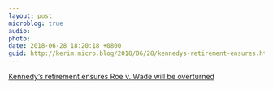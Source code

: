 ```yaml
---
layout: post
microblog: true
audio: 
photo: 
date: 2018-06-28 18:20:18 +0800
guid: http://kerim.micro.blog/2018/06/28/kennedys-retirement-ensures.html
---
```

[Kennedy’s retirement ensures Roe v. Wade will be overturned](https://slate.com/news-and-politics/2018/06/kennedys-retirement-ensures-roe-v-wade-will-be-overturned.html)
